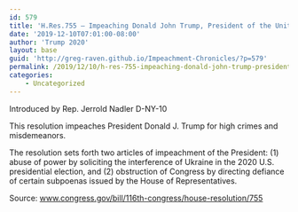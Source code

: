 ```yaml
---
id: 579
title: 'H.Res.755 — Impeaching Donald John Trump, President of the United States, for high crimes and misdemeanors'
date: '2019-12-10T07:01:00-08:00'
author: 'Trump 2020'
layout: base
guid: 'http://greg-raven.github.io/Impeachment-Chronicles/?p=579'
permalink: /2019/12/10/h-res-755-impeaching-donald-john-trump-president-of-the-united-states-for-high-crimes-and-misdemeanors/
categories:
    - Uncategorized
---
```


Introduced by Rep. Jerrold Nadler D-NY-10

This resolution impeaches President Donald J. Trump for high crimes and misdemeanors.

The resolution sets forth two articles of impeachment of the President: (1) abuse of power by soliciting the interference of Ukraine in the 2020 U.S. presidential election, and (2) obstruction of Congress by directing defiance of certain subpoenas issued by the House of Representatives.

Source: www.congress.gov/bill/116th-congress/house-resolution/755